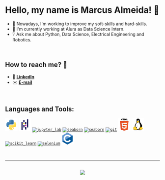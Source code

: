 # **Hello, my name is Marcus Almeida! 🎲** 


- 🔭 Nowadays, I'm working to improve my soft-skills and hard-skills.
- 🌱 I'm currently working at Alura as Data Science Intern.
- ❔ Ask me about Python, Data Science, Electrical Engineering and Robotics.

<br>

## How to reach me? 📩
- 📄 **[LinkedIn](https://www.linkedin.com/in/marcus-vinicius-de-souza-almeida/)**
- ✉️ **[E-mail](mailto:marcus.almeida.ds@gmail.com)**

<br>

## Languages and Tools:


<!-- Language icons -->
<p align="left">
<!-- Python -->
<a href="https://www.python.org" target="_blank" rel="noreferrer"><code><img src="https://raw.githubusercontent.com/devicons/devicon/master/icons/python/python-original.svg" alt="python" width="40" height="40"/></code></a>
 <!-- Pandas -->
<a href="https://pandas.pydata.org/" target="_blank" rel="noreferrer"><code><img src="https://raw.githubusercontent.com/devicons/devicon/2ae2a900d2f041da66e950e4d48052658d850630/icons/pandas/pandas-original.svg" alt="pandas" width="40" height="40"/></code></a>
<!-- Jupyter -->
<a href="https://jupyter.org/" target="_blank" rel="noreferrer"><code><img src="https://cdn.jsdelivr.net/gh/devicons/devicon/icons/jupyter/jupyter-original.svg" alt="jupyter_lab" width="40" height="40"/></code></a>
<!-- Numpy -->
<a href="https://numpy.org/" target="_blank" rel="noreferrer"><code><img src="https://cdn.jsdelivr.net/gh/devicons/devicon/icons/numpy/numpy-original.svg" alt="seaborn" width="40" height="40"/></code></a>
<!-- Seaborn -->
<a href="https://seaborn.pydata.org/" target="_blank" rel="noreferrer"><code><img src="https://seaborn.pydata.org/_images/logo-mark-lightbg.svg" alt="seaborn" width="40" height="40"/></code></a>
<!-- Git -->
<a href="https://git-scm.com/" target="_blank" rel="noreferrer"><code><img src="https://www.vectorlogo.zone/logos/git-scm/git-scm-icon.svg" alt="git" width="40" height="40"/></code></a>
<!-- HTML 5 -->
<a href="https://www.w3.org/html/" target="_blank" rel="noreferrer"><code><img src="https://raw.githubusercontent.com/devicons/devicon/master/icons/html5/html5-original-wordmark.svg" alt="html5" width="40" height="40"/></code></a>
<!-- Linux -->
<a href="https://www.linux.org/" target="_blank" rel="noreferrer"><code><img src="https://raw.githubusercontent.com/devicons/devicon/master/icons/linux/linux-original.svg" alt="linux" width="40" height="40"/></code></a>
 <!-- Scikit Learn -->
<a href="https://scikit-learn.org/" target="_blank" rel="noreferrer"><code><img src="https://upload.wikimedia.org/wikipedia/commons/0/05/Scikit_learn_logo_small.svg" alt="scikit_learn" width="40" height="40"/></code></a>
<!-- Selenium -->
<a href="https://www.selenium.dev" target="_blank" rel="noreferrer"><code><img src="https://raw.githubusercontent.com/detain/svg-logos/780f25886640cef088af994181646db2f6b1a3f8/svg/selenium-logo.svg" alt="selenium" width="40" height="40"/></code></a>
<!-- C Language -->
<a href="https://www.open-std.org/jtc1/sc22/wg14/" target="_blank" rel="noreferrer"><code><img src="https://raw.githubusercontent.com/devicons/devicon/master/icons/c/c-original.svg" alt="c_language" width="40" height="40"/></code></a>
</p>
<br> 

<!-- <code><img src="https://raw.githubusercontent.com/devicons/devicon/master/icons/python/python-original.svg" alt="Python" width="40px"/></code> -->
<!-- <code><img src="https://raw.githubusercontent.com/devicons/devicon/2ae2a900d2f041da66e950e4d48052658d850630/icons/pandas/pandas-original.svg" alt="Pandas" width="40px" /></code> -->
---
<br>
<div align="center">
  <!-- <a href="https://github.com/Alm3ida">
  <img height="180em" src="https://github-readme-stats.vercel.app/api?username=Alm3ida&show_icons=true&theme=aura&include_all_commits=true&count_private=true"/> -->
  <img height="180em" src="https://github-readme-stats.vercel.app/api/top-langs/?username=Alm3ida&layout=compact&langs_count=7&theme=github_dark"/>
</div>

